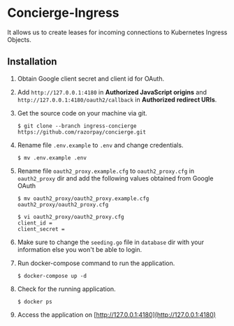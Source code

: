 # Concierge-Ingress

It allows us to create leases for incoming connections to Kubernetes Ingress Objects.

## Installation

1. Obtain Google client secret and client id for OAuth. 

2. Add `http://127.0.0.1:4180` in **Authorized JavaScript origins** and `http://127.0.0.1:4180/oauth2/callback` in **Authorized redirect URIs**.

3. Get the source code on your machine via git.

    ```shell
    $ git clone --branch ingress-concierge https://github.com/razorpay/concierge.git
    ```

4. Rename file `.env.example` to `.env` and change credentials.

    ```shell
    $ mv .env.example .env
    ```

5. Rename file `oauth2_proxy.example.cfg` to `oauth2_proxy.cfg` in `oauth2_proxy` dir and add the following values obtained from Google OAuth

    ```text
    $ mv oauth2_proxy/oauth2_proxy.example.cfg oauth2_proxy/oauth2_proxy.cfg
    
    $ vi oauth2_proxy/oauth2_proxy.cfg
    client_id =
    client_secret =
    ```

6. Make sure to change the `seeding.go` file in `database` dir with your information else you won't be able to login.

7. Run docker-compose command to run the application.

    ```shell
    $ docker-compose up -d
    ```

8. Check for the running application.

    ```shell
    $ docker ps
    ```

9. Access the application on [http://127.0.0.1:4180](http://127.0.0.1:4180)
